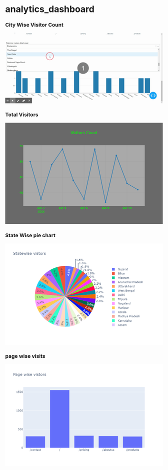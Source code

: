 # analytics_dashboard


### City Wise Visitor Count

![](Dash.gif)



### Total Visitors
![](total.png)
### State Wise pie chart
![](pie.png)


### page wise visits
![](pages.png)
